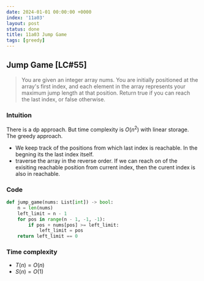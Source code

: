 ```yaml
---
date: 2024-01-01 00:00:00 +0000
index: '11a03'
layout: post
status: done
title: 11a03 Jump Game
tags: [greedy]
---
```


## Jump Game [LC#55]
> You are given an integer array nums. You are initially positioned at the array's first index, and each element in the array represents your maximum jump length at that position. Return true if you can reach the last index, or false otherwise.

### Intuition
There is a dp approach. But time complexity is $O(n^2)$ with linear storage. The greedy approach. 

- We keep track of the positions from which last index is reachable. In the begning its the last index itself.
- traverse the array in the reverse order. If we can reach on of the exisiting reachable position from current index, then the curent index is also in reachable. 

### Code
```python
def jump_game(nums: List[int]) -> bool:
    n = len(nums)
    left_limit = n - 1
    for pos in range(n - 1, -1, -1):
        if pos + nums[pos] >= left_limit:
            left_limit = pos
    return left_limit == 0
```

### Time complexity
- $T(n) = O(n)$
- $S(n) = O(1)$
